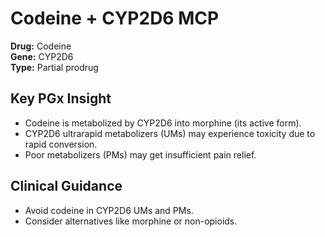 # Codeine + CYP2D6 MCP

**Drug:** Codeine  
**Gene:** CYP2D6  
**Type:** Partial prodrug

## Key PGx Insight
- Codeine is metabolized by CYP2D6 into morphine (its active form).
- CYP2D6 ultrarapid metabolizers (UMs) may experience toxicity due to rapid conversion.
- Poor metabolizers (PMs) may get insufficient pain relief.

## Clinical Guidance
- Avoid codeine in CYP2D6 UMs and PMs.
- Consider alternatives like morphine or non-opioids.
